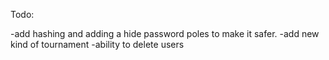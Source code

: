 Todo:

-add hashing and adding a hide password poles to make it safer.
-add new kind of tournament
-ability to delete users
